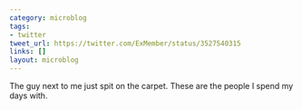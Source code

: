 ```yaml
---
category: microblog
tags:
- twitter
tweet_url: https://twitter.com/ExMember/status/3527540315
links: []
layout: microblog
---
```

The guy next to me just spit on the carpet. These are the people I spend my days with.
